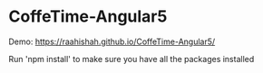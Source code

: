 # CoffeTime-Angular5
Demo: https://raahishah.github.io/CoffeTime-Angular5/

Run 'npm install' to make sure you have all the packages installed
